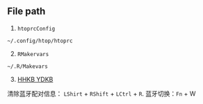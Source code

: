 ## File path

1. `htoprcConfig`

```
~/.config/htop/htoprc
```


2. `RMakervars`

```
~/.R/Makevars
```

3. [HHKB YDKB](https://ydkb.io/?hhkb_ble)

清除蓝牙配对信息： `LShirt` + `RShift` + `LCtrl` + `R`.
蓝牙切换：`Fn` + W

